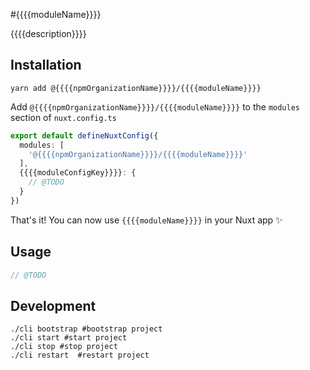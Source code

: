 #{{{{moduleName}}}}

{{{{description}}}}

## Installation

```shell
yarn add @{{{{npmOrganizationName}}}}/{{{{moduleName}}}}
```

Add `@{{{{npmOrganizationName}}}}/{{{{moduleName}}}}` to the `modules` section of `nuxt.config.ts`

```typescript
export default defineNuxtConfig({
  modules: [
    '@{{{{npmOrganizationName}}}}/{{{{moduleName}}}}'
  ],
  {{{{moduleConfigKey}}}}: {
    // @TODO
  }
})
```

That's it! You can now use `{{{{moduleName}}}}` in your Nuxt app ✨

## Usage

```typescript
// @TODO
```

## Development

```shell
./cli bootstrap #bootstrap project
./cli start #start project
./cli stop #stop project
./cli restart  #restart project
```
